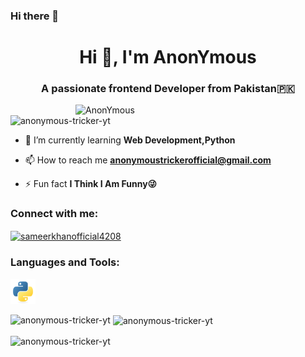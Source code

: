 ### Hi there 👋

<!--
**ANONYMOUS-TRICKER-YT/ANONYMOUS-TRICKER-YT** is a ✨ _special_ ✨ repository because its `README.md` (this file) appears on your GitHub profile.

Here are some ideas to get you started:

- 🔭 I’m currently working on ...
- 🌱 I’m currently learning ...
- 👯 I’m looking to collaborate on ...
- 🤔 I’m looking for help with ...
- 💬 Ask me about ...
- 📫 How to reach me: ...
- 😄 Pronouns: ...
- ⚡ Fun fact: ...
-->
<h1 align="center">Hi 👋, I'm AnonYmous</h1>
<h3 align="center">A passionate frontend Developer from Pakistan🇵🇰</h3>
<img align="right" alt="AnonYmous" width="400" src="https://www.google.com/url?sa=i&url=https%3A%2F%2Far.javamem.com%2Fpictures%2Fanonymous-logo-gif&psig=AOvVaw3hFvkuQBFeFvKILLTBEWXO&ust=1672773708913000&source=images&cd=vfe&ved=0CBAQjRxqFwoTCIjBkOjNqfwCFQAAAAAdAAAAABAd"> 

<p align="left"> <img src="https://komarev.com/ghpvc/?username=anonymous-tricker-yt&label=Profile%20views&color=0e75b6&style=flat" alt="anonymous-tricker-yt" /> </p>

- 🌱 I’m currently learning **Web Development,Python**

- 📫 How to reach me **anonymoustrickerofficial@gmail.com**

- ⚡ Fun fact **I Think I Am Funny😜**

<h3 align="left">Connect with me:</h3>
<p align="left">
<a href="https://fb.com/sameerkhanofficial4208" target="blank"><img align="center" src="https://raw.githubusercontent.com/rahuldkjain/github-profile-readme-generator/master/src/images/icons/Social/facebook.svg" alt="sameerkhanofficial4208" height="30" width="40" /></a>
</p>

<h3 align="left">Languages and Tools:</h3>
<p align="left"> <a href="https://www.python.org" target="_blank" rel="noreferrer"> <img src="https://raw.githubusercontent.com/devicons/devicon/master/icons/python/python-original.svg" alt="python" width="40" height="40"/> </a> </p>

<p><img align="left" src="https://github-readme-stats.vercel.app/api/top-langs?username=anonymous-tricker-yt&show_icons=true&locale=en&layout=compact" alt="anonymous-tricker-yt" /></p>

<p>&nbsp;<img align="center" src="https://github-readme-stats.vercel.app/api?username=anonymous-tricker-yt&show_icons=true&locale=en" alt="anonymous-tricker-yt" /></p>

<p><img align="center" src="https://github-readme-streak-stats.herokuapp.com/?user=anonymous-tricker-yt&" alt="anonymous-tricker-yt" /></p>
